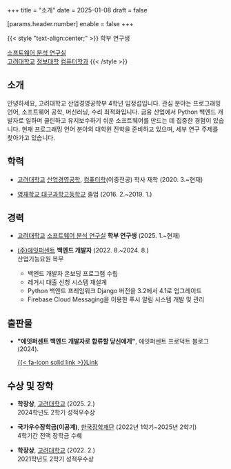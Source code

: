 +++
title = "소개"
date = 2025-01-08
draft = false

[params.header.number]
enable = false
+++

{{< style "text-align:center;" >}}
학부 연구생

[소프트웨어 분석 연구실](https://prl.korea.ac.kr) \
[고려대학교](https://korea.ac.kr) [정보대학](https://info.korea.ac.kr) [컴퓨터학과](https://cs.korea.ac.kr)
{{< /style >}}

## 소개

안녕하세요, 고려대학교 산업경영공학부 4학년 임정섭입니다. 관심 분야는 프로그래밍 언어, 소프트웨어 공학, 머신러닝, 수리 최적화입니다. 금융 산업에서 Python 백엔드 개발자로 일하며 클린하고 유지보수하기 쉬운 소프트웨어를 만드는 데 집중한 경험이 있습니다. 현재 프로그래밍 언어 분야의 대학원 진학을 준비하고 있으며, 세부 연구 주제를 찾아가고 있습니다.

## 학력

- [고려대학교](https://korea.ac.kr) [산업경영공학](https://ie.korea.ac.kr), [컴퓨터학](https://cs.korea.ac.kr)(이중전공) 학사 재학 (2020. 3.~현재)

- [영재학교 대구과학고등학교](https://dshs.dge.hs.kr) 졸업 (2016. 2.~2019. 1.)

## 경력

- [고려대학교](https://korea.ac.kr) [소프트웨어 분석 연구실](https://prl.korea.ac.kr) **학부 연구생** (2025. 1.~현재)

- [(주)에잇퍼센트](https://8percent.kr) **백엔드 개발자** (2022. 8.~2024. 8.) \
  산업기능요원 복무
  - 백엔드 개발자 온보딩 프로그램 수립
  - 레거시 대출 신청 시스템 재설계
  - Python 백엔드 프레임워크 Django 버전을 3.2에서 4.1로 업그레이드
  - Firebase Cloud Messaging을 이용한 푸시 알림 시스템 개발 및 관리

## 출판물

- **"에잇퍼센트 백엔드 개발자로 합류할 당신에게"**, 에잇퍼센트 프로덕트 블로그 (2024).

  [{{< fa-icon solid link >}}Link](https://8percent.github.io/2024-07-14/%EB%B0%B1%EC%97%94%EB%93%9C-%EC%98%A8%EB%B3%B4%EB%94%A9-%EC%88%98%EB%A6%BD)

## 수상 및 장학

- **학장상**, [고려대학교](https://korea.ac.kr) (2025. 2.) \
  2024학년도 2학기 성적우수상

- **국가우수장학금(이공계)**, [한국장학재단](https://www.kosaf.go.kr) (2022년 1학기~2025년 2학기) \
  4학기간 전액 장학금 수혜

- **학장상**, [고려대학교](https://korea.ac.kr) (2022. 2.) \
  2021학년도 2학기 성적우수상
